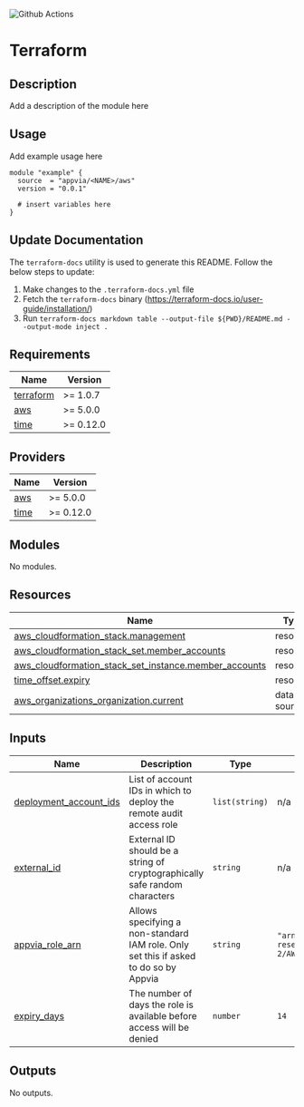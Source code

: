 ![Github Actions](../../actions/workflows/terraform.yml/badge.svg)

# Terraform <NAME>

## Description

Add a description of the module here

## Usage

Add example usage here

```hcl
module "example" {
  source  = "appvia/<NAME>/aws"
  version = "0.0.1"

  # insert variables here
}
```

## Update Documentation

The `terraform-docs` utility is used to generate this README. Follow the below steps to update:

1. Make changes to the `.terraform-docs.yml` file
2. Fetch the `terraform-docs` binary (https://terraform-docs.io/user-guide/installation/)
3. Run `terraform-docs markdown table --output-file ${PWD}/README.md --output-mode inject .`

<!-- BEGIN_TF_DOCS -->
## Requirements

| Name | Version |
|------|---------|
| <a name="requirement_terraform"></a> [terraform](#requirement\_terraform) | >= 1.0.7 |
| <a name="requirement_aws"></a> [aws](#requirement\_aws) | >= 5.0.0 |
| <a name="requirement_time"></a> [time](#requirement\_time) | >= 0.12.0 |

## Providers

| Name | Version |
|------|---------|
| <a name="provider_aws"></a> [aws](#provider\_aws) | >= 5.0.0 |
| <a name="provider_time"></a> [time](#provider\_time) | >= 0.12.0 |

## Modules

No modules.

## Resources

| Name | Type |
|------|------|
| [aws_cloudformation_stack.management](https://registry.terraform.io/providers/hashicorp/aws/latest/docs/resources/cloudformation_stack) | resource |
| [aws_cloudformation_stack_set.member_accounts](https://registry.terraform.io/providers/hashicorp/aws/latest/docs/resources/cloudformation_stack_set) | resource |
| [aws_cloudformation_stack_set_instance.member_accounts](https://registry.terraform.io/providers/hashicorp/aws/latest/docs/resources/cloudformation_stack_set_instance) | resource |
| [time_offset.expiry](https://registry.terraform.io/providers/hashicorp/time/latest/docs/resources/offset) | resource |
| [aws_organizations_organization.current](https://registry.terraform.io/providers/hashicorp/aws/latest/docs/data-sources/organizations_organization) | data source |

## Inputs

| Name | Description | Type | Default | Required |
|------|-------------|------|---------|:--------:|
| <a name="input_deployment_account_ids"></a> [deployment\_account\_ids](#input\_deployment\_account\_ids) | List of account IDs in which to deploy the remote audit access role | `list(string)` | n/a | yes |
| <a name="input_external_id"></a> [external\_id](#input\_external\_id) | External ID should be a string of cryptographically safe random characters | `string` | n/a | yes |
| <a name="input_appvia_role_arn"></a> [appvia\_role\_arn](#input\_appvia\_role\_arn) | Allows specifying a non-standard IAM role. Only set this if asked to do so by Appvia | `string` | `"arn:aws:iam::730335310409:role/aws-reserved/sso.amazonaws.com/eu-west-2/AWSReservedSSO_WAFSupport_19c9bc61106389c3"` | no |
| <a name="input_expiry_days"></a> [expiry\_days](#input\_expiry\_days) | The number of days the role is available before access will be denied | `number` | `14` | no |

## Outputs

No outputs.
<!-- END_TF_DOCS -->
